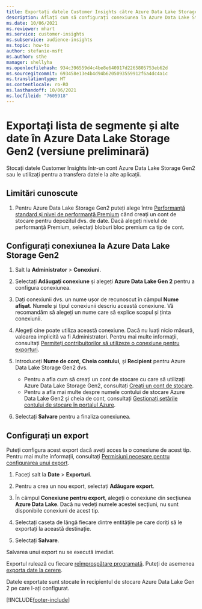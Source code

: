 ```yaml
---
title: Exportați datele Customer Insights către Azure Data Lake Storage Gen2
description: Aflați cum să configurați conexiunea la Azure Data Lake Storage Gen2.
ms.date: 10/06/2021
ms.reviewer: mhart
ms.service: customer-insights
ms.subservice: audience-insights
ms.topic: how-to
author: stefanie-msft
ms.author: sthe
manager: shellyha
ms.openlocfilehash: 934c396559d4c4be8e640917d2265805753eb62d
ms.sourcegitcommit: 693458e13e4b4d94b6205093559912f6a4dc4a1c
ms.translationtype: HT
ms.contentlocale: ro-RO
ms.lasthandoff: 10/06/2021
ms.locfileid: "7605918"
---
```

# <a name="export-segment-list-and-other-data-to-azure-data-lake-storage-gen2-preview"></a>Exportați lista de segmente și alte date în Azure Data Lake Storage Gen2 (versiune preliminară)

Stocați datele Customer Insights într-un cont Azure Data Lake Storage Gen2 sau le utilizați pentru a transfera datele la alte aplicații.

## <a name="known-limitations"></a>Limitări cunoscute

1. Pentru Azure Data Lake Storage Gen2 puteți alege între [Performanță standard și nivel de performanță Premium](/azure/storage/blobs/create-data-lake-storage-account) când creați un cont de stocare pentru depozitul dvs. de date. Dacă alegeți nivelul de performanță Premium, selectați bloburi bloc premium ca tip de cont. 


## <a name="set-up-the-connection-to-azure-data-lake-storage-gen2"></a>Configurați conexiunea la Azure Data Lake Storage Gen2 


1. Salt la **Administrator** > **Conexiuni**.

1. Selectați **Adăugați conexiune** și alegeți **Azure Data Lake Gen 2** pentru a configura conexiunea.

1. Dați conexiunii dvs. un nume ușor de recunoscut în câmpul **Nume afișat**. Numele și tipul conexiunii descriu această conexiune. Vă recomandăm să alegeți un nume care să explice scopul și ținta conexiunii.

1. Alegeți cine poate utiliza această conexiune. Dacă nu luați nicio măsură, valoarea implicită va fi Administratori. Pentru mai multe informații, consultați [Permiteți contribuitorilor să utilizeze o conexiune pentru exporturi](connections.md#allow-contributors-to-use-a-connection-for-exports).

1. Introduceți **Nume de cont**, **Cheia contului**, și **Recipient** pentru Azure Data Lake Storage Gen2 dvs.
    - Pentru a afla cum să creați un cont de stocare cu care să utilizați Azure Data Lake Storage Gen2, consultați [Creați un cont de stocare](/azure/storage/blobs/create-data-lake-storage-account). 
    - Pentru a afla mai multe despre numele contului de stocare Azure Data Lake Gen2 și cheia de cont, consultați [Gestionați setările contului de stocare în portalul Azure](/azure/storage/common/storage-account-manage).

1. Selectați **Salvare** pentru a finaliza conexiunea. 

## <a name="configure-an-export"></a>Configurați un export

Puteți configura acest export dacă aveți acces la o conexiune de acest tip. Pentru mai multe informații, consultați [Permisiuni necesare pentru configurarea unui export](export-destinations.md#set-up-a-new-export).

1. Faceți salt la **Date** > **Exporturi**.

1. Pentru a crea un nou export, selectați **Adăugare export**.

1. În câmpul **Conexiune pentru export**, alegeți o conexiune din secțiunea **Azure Data Lake**. Dacă nu vedeți numele acestei secțiuni, nu sunt disponibile conexiuni de acest tip.

1. Selectați caseta de lângă fiecare dintre entitățile pe care doriți să le exportați la această destinație.

1. Selectați **Salvare**.

Salvarea unui export nu se execută imediat.

Exportul rulează cu fiecare [reîmprospătare programată](system.md#schedule-tab). Puteți de asemenea [exporta date la cerere](export-destinations.md#run-exports-on-demand). 

Datele exportate sunt stocate în recipientul de stocare Azure Data Lake Gen 2 pe care l-ați configurat. 

[!INCLUDE[footer-include](../includes/footer-banner.md)]
